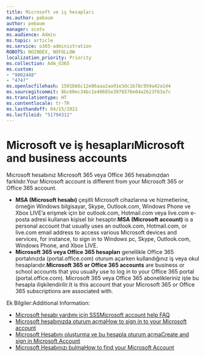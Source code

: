 ```yaml
---
title: Microsoft ve iş hesapları
ms.author: pebaum
author: pebaum
manager: scotv
ms.audience: Admin
ms.topic: article
ms.service: o365-administration
ROBOTS: NOINDEX, NOFOLLOW
localization_priority: Priority
ms.collection: Adm_O365
ms.custom:
- "9002448"
- "4747"
ms.openlocfilehash: 1501b66c12e06aaa2aa91e3dc1b78c959a42a144
ms.sourcegitcommit: 8bc60ec34bc1e40685e3976576e04a2623f63a7c
ms.translationtype: HT
ms.contentlocale: tr-TR
ms.lasthandoff: 04/15/2021
ms.locfileid: "51794312"
---
```

# <a name="microsoft-and-business-accounts"></a><span data-ttu-id="dc8c5-102">Microsoft ve iş hesapları</span><span class="sxs-lookup"><span data-stu-id="dc8c5-102">Microsoft and business accounts</span></span>

<span data-ttu-id="dc8c5-103">Microsoft hesabınız Microsoft 365 veya Office 365 hesabınızdan farklıdır.</span><span class="sxs-lookup"><span data-stu-id="dc8c5-103">Your Microsoft account is different from your Microsoft 365 or Office 365 account.</span></span>

- <span data-ttu-id="dc8c5-104">**MSA (Microsoft hesabı)** çeşitli Microsoft cihazlarına ve hizmetlerine, örneğin Windows bilgisayar, Skype, Outlook.com, Windows Phone ve Xbox LIVE’a erişmek için bir outlook.com, Hotmail.com veya live.com e-posta adresi kullanan kişisel bir hesaptır.</span><span class="sxs-lookup"><span data-stu-id="dc8c5-104">**MSA (Microsoft account)** is a personal account that usually uses an outlook.com, Hotmail.com, or live.com email address to access various Microsoft devices and services, for instance, to sign in to Windows pc, Skype, Outlook.com, Windows Phone, and Xbox LIVE.</span></span>
- <span data-ttu-id="dc8c5-105">**Microsoft 365 veya Office 365 hesapları** genellikle Office 365 portalınızda (portal.office.com) oturum açarken kullandığınız iş veya okul hesaplarıdır.</span><span class="sxs-lookup"><span data-stu-id="dc8c5-105">**Microsoft 365 or Office 365 accounts** are business or school accounts that you usually use to log in to your Office 365 portal (portal.office.com).</span></span> <span data-ttu-id="dc8c5-106">Microsoft 365 veya Office 365 abonelikleriniz işte bu hesapla ilişkilendirilir.</span><span class="sxs-lookup"><span data-stu-id="dc8c5-106">It is this account that your Microsoft 365 or Office 365 subscriptions are associated with.</span></span>

<span data-ttu-id="dc8c5-107">Ek Bilgiler:</span><span class="sxs-lookup"><span data-stu-id="dc8c5-107">Additional Information:</span></span>

- [<span data-ttu-id="dc8c5-108">Microsoft hesabı yardımı için SSS</span><span class="sxs-lookup"><span data-stu-id="dc8c5-108">Microsoft account help FAQ</span></span>](https://support.microsoft.com/hub/4294457/microsoft-account-help) 
- [<span data-ttu-id="dc8c5-109">Microsoft hesabınızda oturum açma</span><span class="sxs-lookup"><span data-stu-id="dc8c5-109">How to sign in to your Microsoft account</span></span>](https://support.microsoft.com/help/4028195/microsoft-account-how-to-sign-in)
- [<span data-ttu-id="dc8c5-110">Microsoft Hesabını oluşturma ve bu hesapla oturum açma</span><span class="sxs-lookup"><span data-stu-id="dc8c5-110">Create and sign in Microsoft Account</span></span>](https://account.microsoft.com/account)
- [<span data-ttu-id="dc8c5-111">Microsoft Hesabınızı bulma</span><span class="sxs-lookup"><span data-stu-id="dc8c5-111">How to find your Microsoft Account</span></span>](https://support.microsoft.com/help/13811/microsoft-account-how-to-find)
